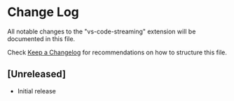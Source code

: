 # Change Log

All notable changes to the "vs-code-streaming" extension will be documented in this file.

Check [Keep a Changelog](http://keepachangelog.com/) for recommendations on how to structure this file.

## [Unreleased]

- Initial release